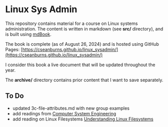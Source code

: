 # Linux Sys Admin

This repository contains material for a course on Linux systems administration.
The content is written in markdown (see **src/** directory), and is built using [mdBook][mdbook].

The book is complete (as of August 26, 2024) and is hosted using GitHub Pages:
[https://cseanburns.github.io/linux_sysadmin/](https://cseanburns.github.io/linux_sysadmin/)

I consider this book a live document that will be updated throughout the year.

The **archive/** directory contains prior content that I want to save separately.

## To Do

- updated 3c-file-attributes.md with new group examples
- add readings from [Computer System Engineering][cse50005]
- add reading on Linux Filesystems [Understanding Linux Filesystems][linux_fs]

[mdbook]:https://github.com/rust-lang/mdBook
[cse50005]:https://natalieagus.github.io/50005/
[linux_fs]:https://www.linuxjournal.com/content/understanding-linux-filesystems-inodes-block-sizes-and-data-structures
